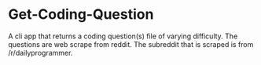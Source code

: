 # Get-Coding-Question
A cli app that returns a coding question(s) file of varying difficulty. The questions are web scrape from reddit. The subreddit that is scraped is from /r/dailyprogrammer.
